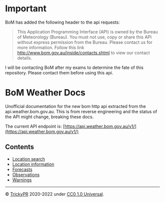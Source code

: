 # Important
BoM has added the following header to the api requests:

> This Application Programming Interface (API) is owned by the Bureau of Meteorology (Bureau). You must not use, copy or share this API without express permission from the Bureau. Please contact us for more information. Follow this link http://www.bom.gov.au/inside/contacts.shtml to view our contact details.

I will be contacting BoM after my exams to determine the fate of this repository. Please contact them before using this api.


# BoM Weather Docs

Unofficial documentation for the new bom http api extracted from the api.weather.bom.gov.au. This is from reverse engineering and the status of the API might change, breaking these docs.

The current API endpoint is: [https://api.weather.bom.gov.au/v1/](https://api.weather.bom.gov.au/v1/)

## Contents

- [Location search](./docs/search.md)
- [Location information](./docs/locationInformation.md)
- [Forecasts](./docs/forecasts.md)
- [Observations](./docs/observations.md)
- [Warnings](./docs/warnings.md)

---

© [TrickyPR](https://github.com/trickypr) 2020-2022 under [CC0 1.0 Universal](https://github.com/trickypr/bom-weather-docs/blob/main/LICENSE).
